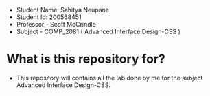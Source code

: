 - Student Name: Sahitya Neupane
- Student Id: 200568451
- Professor - Scott McCrindle
- Subject - COMP_2081 ( Advanced Interface Design-CSS )

# What is this repository for?

- This repository will contains all the lab done by me for the subject Advanced Interface Design-CSS.
